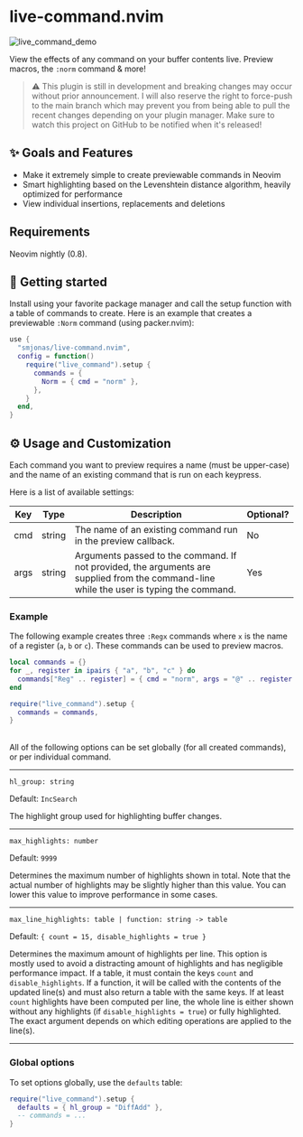 # live-command.nvim

![live_command_demo](https://user-images.githubusercontent.com/40792180/179546128-ad49096e-7301-4929-9b24-2b08996bdff2.gif)

View the effects of any command on your buffer contents live. Preview macros, the `:norm` command & more!

> :warning: This plugin is still in development and breaking changes may occur without prior announcement.
> I will also reserve the right to force-push to the main branch which may prevent you from being able to
> pull the recent changes depending on your plugin manager.
> Make sure to watch this project on GitHub to be notified when it's released!

## :sparkles: Goals and Features
- Make it extremely simple to create previewable commands in Neovim
- Smart highlighting based on the Levenshtein distance algorithm, heavily optimized for performance
- View individual insertions, replacements and deletions

## Requirements
Neovim nightly (0.8).

## :rocket: Getting started
Install using your favorite package manager and call the setup function with a table of
commands to create. Here is an example that creates a previewable `:Norm` command (using packer.nvim):
```lua
use {
  "smjonas/live-command.nvim",
  config = function()
    require("live_command").setup {
      commands = {
        Norm = { cmd = "norm" },
      },
    }
  end,
}
```

## :gear: Usage and Customization
Each command you want to preview requires a name (must be upper-case) and the name of
an existing command that is run on each keypress.

Here is a list of available settings:

| Key         | Type     | Description                                                                                                                                | Optional? |
| ----------- | -------- | ------------------------------------------------------------------------------------------------------------------------------------------ | --------- |
| cmd         | string   | The name of an existing command run in the preview callback.                                                                               | No        |
| args        | string   | Arguments passed to the command. If not provided, the arguments are supplied from the command-line while the user is typing the command.   | Yes       |

### Example
The following example creates three `:Regx` commands where `x` is the name of a register (`a`, `b` or `c`).
These commands can be used to preview macros.
```lua
local commands = {}
for _, register in ipairs { "a", "b", "c" } do
  commands["Reg" .. register] = { cmd = "norm", args = "@" .. register }
end

require("live_command").setup {
  commands = commands,
}
```
\
All of the following options can be set globally (for all created commands), or per individual command.

---

`hl_group: string`

Default: `IncSearch`

The highlight group used for highlighting buffer changes.

---

`max_highlights: number`

Default: `9999`

Determines the maximum number of highlights shown in total. Note that the actual number of highlights may be slightly higher than this value.
You can lower this value to improve performance in some cases.

---

`max_line_highlights: table | function: string -> table`

Default: `{ count = 15, disable_highlights = true }`

Determines the maximum amount of highlights per line. This option is mostly used to avoid a distracting amount of highlights and has negligible performance impact.
If a table, it must contain the keys `count` and `disable_highlights`.
If a function, it will be called with the contents of the updated line(s) and must also return a table with the same keys.
If at least `count` highlights have been computed per line, the whole line is either shown without any highlights (if `disable_highlights = true`) or fully highlighted.
The exact argument depends on which editing operations are applied to the line(s).

---

### Global options

To set options globally, use the `defaults` table:
```lua
require("live_command").setup {
  defaults = { hl_group = "DiffAdd" },
  -- commands = ...
}
```

